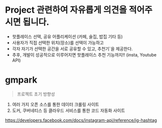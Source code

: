 # Project 관련하여 자유롭게 의견을 적어주시면 됩니다.

- 핫플레이스 선택, 공유 어플리케이션 (카페, 술집, 밥집 기타 등)
- 사용자가 직접 선택한 위치(장소)를 선택이 가능하고 
- 각자 자기가 선택한 공간을 서로 공유할 수 있고, 추천기`을 제공한다.
- 추후, 개발이 성공적으로 이루어지면 핫플레이스 추천 기능까지!! (insta, Youtube API)

# gmpark
> 프로젝트 초기 방향성
1. 여러 가지 오픈 소스를 통한 데이터 크롤링 사이트
2. 도커, 쿠버네티스 등 클라우드 서비스를 통한 코드 자동화 사이트

https://developers.facebook.com/docs/instagram-api/reference/ig-hashtag
